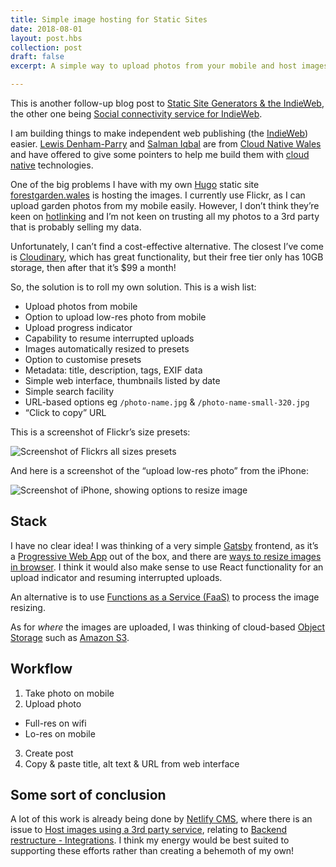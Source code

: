 ```yaml
---
title: Simple image hosting for Static Sites
date: 2018-08-01
layout: post.hbs
collection: post
draft: false
excerpt: A simple way to upload photos from your mobile and host images for your static site

---
```


This is another follow-up blog post to [Static Site Generators & the IndieWeb](https://www.growdigital.org/posts/static-site-generators-the-indieweb/), the other one being [Social connectivity service for IndieWeb](https://www.growdigital.org/posts/social-connectivity-service-for-indieweb/). 

I am building things to make independent web publishing (the [IndieWeb](https://indieweb.org/)) easier. [Lewis Denham-Parry](https://denhamparry.co.uk/) and [Salman Iqbal](https://twitter.com/soulmaniqbal) are from [Cloud Native Wales](https://cloudnativewales.io/) and have offered to give some pointers to help me build them with [cloud native](https://www.cncf.io/) technologies.

One of the big problems I have with my own [Hugo](https://gohugo.io/) static site [forestgarden.wales](https://www.forestgarden.wales/) is hosting the images. I currently use Flickr, as I can upload garden photos from my mobile easily. However, I don’t think they’re keen on [hotlinking](https://en.wikipedia.org/wiki/Inline_linking) and I’m not keen on trusting all my photos to a 3rd party that is probably selling my data.

Unfortunately, I can’t find a cost-effective alternative. The closest I’ve come is [Cloudinary](https://cloudinary.com/), which has great functionality, but their free tier only has 10GB storage, then after that it’s $99 a month!

So, the solution is to roll my own solution. This is a wish list:

* Upload photos from mobile
* Option to upload low-res photo from mobile
* Upload progress indicator
* Capability to resume interrupted uploads
* Images automatically resized to presets
* Option to customise presets
* Metadata: title, description, tags, EXIF data
* Simple web interface, thumbnails listed by date
* Simple search facility
* URL-based options eg `/photo-name.jpg` & `/photo-name-small-320.jpg`
* “Click to copy” URL 

This is a screenshot of Flickr’s size presets:

<img src="https://farm1.staticflickr.com/862/43732447292_52a3297e81_z_d.jpg" alt="Screenshot of Flickrs all sizes presets">

And here is a screenshot of the “upload low-res photo” from the iPhone:

<img src="https://farm1.staticflickr.com/851/42880146375_986145ccaa_m_d.jpg" alt="Screenshot of iPhone, showing options to resize image">

## Stack

I have no clear idea! I was thinking of a very simple [Gatsby](https://www.gatsbyjs.org/) frontend, as it’s a [Progressive Web App](https://www.smashingmagazine.com/2016/08/a-beginners-guide-to-progressive-web-apps/) out of the box, and there are [ways to resize images in browser](http://nodeca.github.io/pica/demo/). I think it would also make sense to use React functionality for an upload indicator and resuming interrupted uploads. 

An alternative is to use [Functions as a Service (FaaS)](https://en.wikipedia.org/wiki/Function_as_a_service) to process the image resizing.

As for _where_ the images are uploaded, I was thinking of cloud-based [Object Storage](https://en.wikipedia.org/wiki/Object_storage) such as [Amazon S3](https://aws.amazon.com/s3/). 

## Workflow

1. Take photo on mobile
2. Upload photo
  * Full-res on wifi
  * Lo-res on mobile
3. Create post
4. Copy & paste title, alt text & URL from web interface

## Some sort of conclusion

A lot of this work is already being done by [Netlify CMS](https://www.netlifycms.org/), where there is an issue to [Host images using a 3rd party service](https://github.com/netlify/netlify-cms/issues/432), relating to [Backend restructure - Integrations](https://github.com/netlify/netlify-cms/issues/1171). I think my energy would be best suited to supporting these efforts rather than creating a behemoth of my own!
